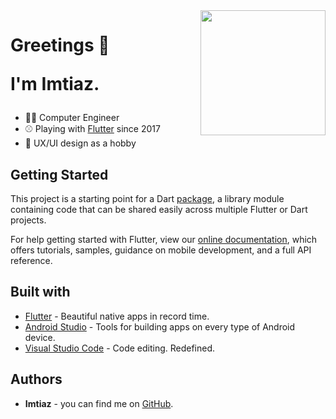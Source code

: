 <img align="right" src="https://raw.githubusercontent.com/jesusrp98/portfolio/main/assets/images/bongo-cat.gif" width="200">
  
<h1>
  Greetings 👋
  
  I'm Imtiaz.
</h1>

- 👨‍🎓 Computer Engineer
- ⚾ Playing with [Flutter](https://flutter.dev) since 2017
- 📐 UX/UI design as a hobby 

## Getting Started

This project is a starting point for a Dart [package](https://flutter.io/developing-packages/), a library module containing code that can be shared easily across multiple Flutter or Dart projects.

For help getting started with Flutter, view our [online documentation](https://flutter.io/docs), which offers tutorials, samples, guidance on mobile development, and a full API reference.

## Built with

- [Flutter](https://flutter.dev/) - Beautiful native apps in record time.
- [Android Studio](https://developer.android.com/studio/index.html/) - Tools for building apps on every type of Android device.
- [Visual Studio Code](https://code.visualstudio.com/) - Code editing. Redefined.

## Authors

- **Imtiaz** - you can find me on [GitHub](https://github.com/imtiazthedev/).
